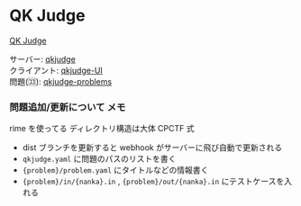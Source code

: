 # QK Judge

[QK Judge](https://judge.tqk.blue)

サーバー: [qkjudge](https://github.com/tqkoh/qkjudge)<br>
クライアント: [qkjudge-UI](https://github.com/tqkoh/qkjudge-UI)<br>
問題(:koko:): [qkjudge-problems](https://github.com/tqkoh/qkjudge-problems)<br>

### 問題追加/更新について メモ

rime を使ってる ディレクトリ構造は大体 CPCTF 式

- dist ブランチを更新すると webhook がサーバーに飛び自動で更新される
- `qkjudge.yaml` に問題のパスのリストを書く
- `{problem}/problem.yaml` にタイトルなどの情報書く
- `{problem}/in/{nanka}.in` , `{problem}/out/{nanka}.in` にテストケースを入れる
